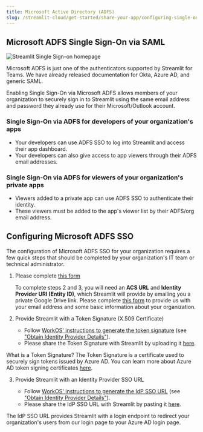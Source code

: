 ```yaml
---
title: Microsoft Active Directory (ADFS)
slug: /streamlit-cloud/get-started/share-your-app/configuring-single-on-sso/streamlit-active-directory-adfs
---
```


## Microsoft ADFS Single Sign-On via SAML

![Streamlit Single Sign-on homepage](/images/sso_homescreen.png)

Microsoft ADFS is just one of the authenticators supported by Streamlit for Teams. We have already released documentation for Okta, Azure AD, and generic SAML.

Enabling Single Sign-On via Microsoft ADFS allows members of your organization to securely sign in to Streamlit using the same email address and password they already use for their Microsoft/Outlook account. 

### Single Sign-On via ADFS for developers of your organization's apps

- Your developers can use ADFS SSO to log into Streamlit and access their app dashboard.
- Your developers can also give access to app viewers through their ADFS email addresses.

### Single Sign-On via ADFS for viewers of your organization's private apps

- Viewers added to a private app can use ADFS SSO to authenticate their identity.
- These viewers must be added to the app's viewer list by their ADFS/org email address.

## Configuring Microsoft ADFS SSO

The configuration of Microsoft ADFS SSO for your organization requires a few quick steps that should be completed by your organization's IT team or technical administrator.

1. Please complete [this form](https://docs.google.com/forms/d/e/1FAIpQLSenELJzAZaBV8852b-HJMeecO_LAwYJ6zuYbXLK0lMVexCF4Q/viewform)

    To complete steps 2 and 3, you will need an **ACS URL** and **Identity Provider URI (Entity ID)**, which Streamlit will provide by emailing you a private Google Drive link. Please complete [this form](https://forms.gle/5E3pUrB8vwp66ZPc9) to provide us with your email address and some basic information about your organization.

2. Provide Streamlit with a Token Signature (X.509 Certificate)

    - Follow [WorkOS' instructions to generate the token signature](https://workos.com/docs/integrations/azure-ad-saml/overview) (see ["Obtain Identity Provider Details"](https://workos.com/docs/integrations/azure-ad-saml/obtain-identity-provider-details)).
    - Please share the Token Signature with Streamlit by uploading it [here](https://docs.google.com/forms/d/e/1FAIpQLSdtV7hdpMEgfbK4E7BqeYNTcDrT6IqjOfSvIA48SoNAeIhcgw/viewform?usp=sf_link).

<Note>

What is a Token Signature? The Token Signature is a certificate used to securely sign tokens issued by Azure AD. You can learn more about Azure AD token signing certificates [here](https://docs.microsoft.com/en-us/azure/active-directory/manage-apps/manage-certificates-for-federated-single-sign-on).

</Note>

3. Provide Streamlit with an Identity Provider SSO URL

    - Follow [WorkOS' instructions to generate the IdP SSO URL](https://workos.com/docs/integrations/azure-ad-saml/overview) (see ["Obtain Identity Provider Details"](https://workos.com/docs/integrations/azure-ad-saml/obtain-identity-provider-details)).
    - Please share the IdP SSO URL with Streamlit by pasting it [here](https://docs.google.com/forms/d/e/1FAIpQLSdtV7hdpMEgfbK4E7BqeYNTcDrT6IqjOfSvIA48SoNAeIhcgw/viewform?usp=sf_link).

<Note>

The IdP SSO URL provides Streamlit with a login endpoint to redirect your organization's users from our login page to your Azure AD login page.

</Note>